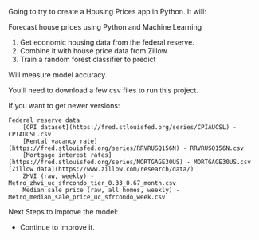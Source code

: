 Going to try to create a Housing Prices app in Python.  It will:

Forecast house prices using Python and Machine Learning
1. Get economic housing data from the federal reserve.  
2. Combine it with house price data from Zillow.  
3. Train a random forest classifier to predict

Will measure model accuracy.  

You'll need to download a few csv files to run this project. 

If you want to get newer versions:

    Federal reserve data
        [CPI dataset](https://fred.stlouisfed.org/series/CPIAUCSL) - CPIAUCSL.csv
        [Rental vacancy rate](https://fred.stlouisfed.org/series/RRVRUSQ156N) - RRVRUSQ156N.csv
        [Mortgage interest rates](https://fred.stlouisfed.org/series/MORTGAGE30US) - MORTGAGE30US.csv
    [Zillow data](https://www.zillow.com/research/data/)
        ZHVI (raw, weekly) - Metro_zhvi_uc_sfrcondo_tier_0.33_0.67_month.csv
        Median sale price (raw, all homes, weekly) - Metro_median_sale_price_uc_sfrcondo_week.csv


Next Steps to improve the model:
* Continue to improve it.  